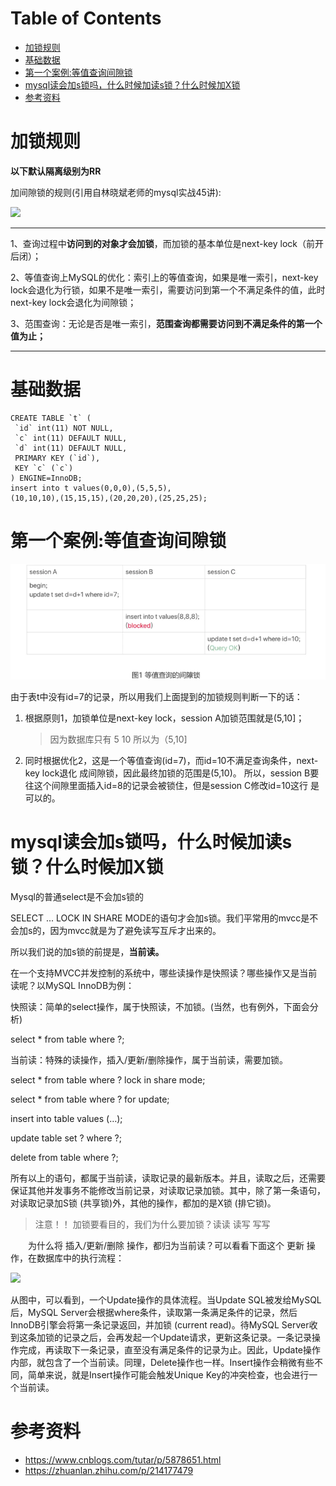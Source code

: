 # Table of Contents

* [加锁规则](#加锁规则)
* [基础数据](#基础数据)
* [第一个案例:等值查询间隙锁](#第一个案例等值查询间隙锁)
* [mysql读会加s锁吗，什么时候加读s锁？什么时候加X锁](#mysql读会加s锁吗什么时候加读s锁什么时候加x锁)
* [参考资料](#参考资料)



# 加锁规则

**以下默认隔离级别为RR**


加间隙锁的规则(引用自林晓斌老师的mysql实战45讲):



![](.images/v2-5a5f3c3147a0047dd671d511278dd614_1440w.png)

---

1、查询过程中**访问到的对象才会加锁**，而加锁的基本单位是next-key lock（前开后闭）；

2、等值查询上MySQL的优化：索引上的等值查询，如果是唯一索引，next-key lock会退化为行锁，如果不是唯一索引，需要访问到第一个不满足条件的值，此时next-key lock会退化为间隙锁；

3、范围查询：无论是否是唯一索引，**范围查询都需要访问到不满足条件的第一个值为止；**

---

# 基础数据

```mysql
CREATE TABLE `t` (
 `id` int(11) NOT NULL,
 `c` int(11) DEFAULT NULL,
 `d` int(11) DEFAULT NULL,
 PRIMARY KEY (`id`),
 KEY `c` (`c`)
) ENGINE=InnoDB;
insert into t values(0,0,0),(5,5,5),
(10,10,10),(15,15,15),(20,20,20),(25,25,25);
```



# 第一个案例:等值查询间隙锁

![1658389496165](.images/1658389496165.png)



由于表t中没有id=7的记录，所以用我们上面提到的加锁规则判断一下的话：
1. 根据原则1，加锁单位是next-key lock，session A加锁范围就是(5,10]；

   > 因为数据库只有 5 10 所以为（5,10]

2. 同时根据优化2，这是一个等值查询(id=7)，而id=10不满足查询条件，next-key lock退化
  成间隙锁，因此最终加锁的范围是(5,10)。
  所以，session B要往这个间隙里面插入id=8的记录会被锁住，但是session C修改id=10这行
  是可以的。





# mysql读会加s锁吗，什么时候加读s锁？什么时候加X锁

Mysql的普通select是不会加s锁的

SELECT ... LOCK IN SHARE MODE的语句才会加s锁。我们平常用的mvcc是不会加s的，因为mvcc就是为了避免读写互斥才出来的。

所以我们说的加s锁的前提是，**当前读。**　



在一个支持MVCC并发控制的系统中，哪些读操作是快照读？哪些操作又是当前读呢？以MySQL InnoDB为例：

快照读：简单的select操作，属于快照读，不加锁。(当然，也有例外，下面会分析)

select * from table where ?;

当前读：特殊的读操作，插入/更新/删除操作，属于当前读，需要加锁。　　

select * from table where ? lock in share mode;

select * from table where ? for update;

insert into table values (…);

update table set ? where ?;

delete from table where ?;

所有以上的语句，都属于当前读，读取记录的最新版本。并且，读取之后，还需要保证其他并发事务不能修改当前记录，对读取记录加锁。其中，除了第一条语句，对读取记录加S锁 (共享锁)外，其他的操作，都加的是X锁 (排它锁)。



> 注意！！ 加锁要看目的，我们为什么要加锁？读读 读写 写写





　　为什么将 插入/更新/删除 操作，都归为当前读？可以看看下面这个 更新 操作，在数据库中的执行流程：

![](.images/下载-1649321620462.png)

从图中，可以看到，一个Update操作的具体流程。当Update SQL被发给MySQL后，MySQL Server会根据where条件，读取第一条满足条件的记录，然后InnoDB引擎会将第一条记录返回，并加锁 (current read)。待MySQL Server收到这条加锁的记录之后，会再发起一个Update请求，更新这条记录。一条记录操作完成，再读取下一条记录，直至没有满足条件的记录为止。因此，Update操作内部，就包含了一个当前读。同理，Delete操作也一样。Insert操作会稍微有些不同，简单来说，就是Insert操作可能会触发Unique Key的冲突检查，也会进行一个当前读。





# 参考资料

+ https://www.cnblogs.com/tutar/p/5878651.html
+ https://zhuanlan.zhihu.com/p/214177479
